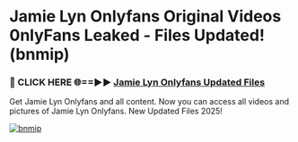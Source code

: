 # Jamie Lyn Onlyfans Original Videos 0nlyFans Leaked - Files Updated! (bnmip)

<h3>🔴 CLICK HERE 🌐==►► <a href="https://tinyurl.com/2jnfzry5" rel="nofollow">Jamie Lyn Onlyfans Updated Files</a></h3>

Get Jamie Lyn Onlyfans and all content. Now you can access all videos and pictures of Jamie Lyn Onlyfans. New Updated Files 2025!

[![bnmip](https://i.imgur.com/GyGTBgg.gif)](https://tinyurl.com/2jnfzry5)
